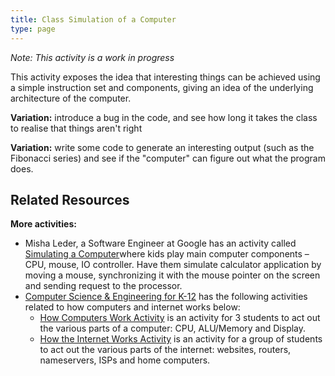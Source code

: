 ```yaml
---
title: Class Simulation of a Computer
type: page
---
```

*Note: This activity is a work in progress*

This activity exposes the idea that interesting things can be achieved using a simple instruction set and components, giving an idea of the underlying architecture of the computer.


**Variation:** introduce a bug in the code, and see how long it takes the class to realise that things aren't right

**Variation:** write some code to generate an interesting output (such as the Fibonacci series) and see if the "computer" can figure out what the program does.

## Related Resources

**More activities:**

- Misha Leder, a Software Engineer at Google has an activity called [Simulating a Computer](https://sites.google.com/site/childrenandtechnology/presentation-3-simulate-computer)where kids play main computer components – CPU, mouse, IO controller. Have them simulate calculator application by moving a mouse, synchronizing it with the mouse pointer on the screen and sending request to the processor.
- [Computer Science & Engineering for K-12](http://cse4k12.org/) has the following activities related to how computers and internet works below:
    - [How Computers Work Activity](http://cse4k12.org/how_computers_work/index.html) is an activity for 3 students to act out the various parts of a computer: CPU, ALU/Memory and Display.
    - [How the Internet Works Activity](http://cse4k12.org/internet/how-internet-works.html) is an activity for a group of students to act out the various parts of the internet: websites, routers, nameservers, ISPs and home computers.
